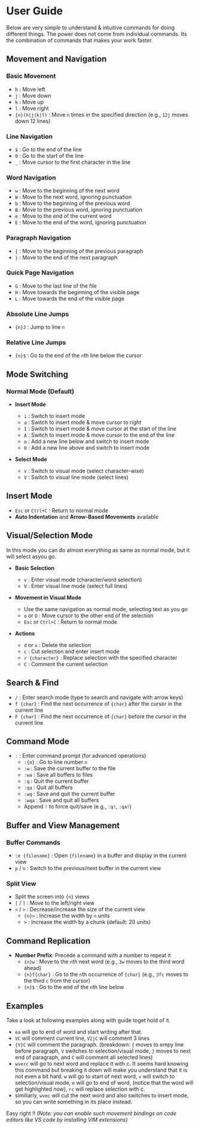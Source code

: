 # User Guide
Below are very simple to understand & intuitive commands for doing different things. The power does not come from individual commands. Its the combination of commands that makes your work faster.

## Movement and Navigation

### Basic Movement
- `h` : Move left
- `j` : Move down
- `k` : Move up
- `l` : Move right
- `{n}(h|j|k|l)` : Move `n` times in the specified direction (e.g., `12j` moves down 12 lines)

### Line Navigation
- `$` : Go to the end of the line
- `0` : Go to the start of the line
- `_` : Move cursor to the first character in the line

### Word Navigation
- `w` : Move to the beginning of the next word
- `W` : Move to the next word, ignoring punctuation
- `b` : Move to the beginning of the previous word
- `B` : Move to the previous word, ignoring punctuation
- `e` : Move to the end of the current word
- `E` : Move to the end of the word, ignoring punctuation

### Paragraph Navigation
- `{` : Move to the beginning of the previous paragraph
- `}` : Move to the end of the next paragraph

### Quick Page Navigation
- `G` : Move to the last line of the file
- `H` : Move towards the beginning of the visible page
- `L` : Move towards the end of the visible page

### Absolute Line Jumps
- `{n}J` : Jump to line `n`

### Relative Line Jumps
- `{n}$` : Go to the end of the `n`th line below the cursor

## Mode Switching

### Normal Mode (Default)
- **Insert Mode**
  - `i` : Switch to insert mode
  - `a` : Switch to insert mode & move cursor to right
  - `I` : Switch to insert mode &  move cursor at the start of the line
  - `A` : Switch to insert mode & move cursor to the end of the line
  - `o` : Add a new line below and switch to insert mode
  - `O` : Add a new line above and switch to insert mode

- **Select Mode**
  - `v` : Switch to visual mode (select character-wise)
  - `V` : Switch to visual line mode (select lines)

## Insert Mode
- `Esc` or `Ctrl+C` : Return to normal mode
- **Auto Indentation** and **Arrow-Based Movements** available

## Visual/Selection Mode
In this mode you can do almost everything as same as normal mode, but it will select asyou go.

- **Basic Selection**
  - `v` : Enter visual mode (character/word selection)
  - `V` : Enter visual line mode (select full lines)
  
- **Movement in Visual Mode**
  - Use the same navigation as normal mode, selecting text as you go
  - `o` or `O` : Move cursor to the other end of the selection
  - `Esc` or `Ctrl+C` : Return to normal mode

- **Actions**
  - `d` or `x` : Delete the selection
  - `c` : Cut selection and enter insert mode
  - `r {character}` : Replace selection with the specified character
  - `C` : Comment the current selection

## Search & Find
- `/` : Enter search mode (type to search and navigate with arrow keys)
- `f {char}` : Find the next occurrence of `{char}` after the cursor in the current line
- `F {char}` : Find the next occurrence of `{char}` before the cursor in the current line

## Command Mode
- `:` : Enter command prompt (for advanced operations)
  - `:{n}` : Go to line number `n`
  - `:w` : Save the current buffer to the file
  - `:wa` : Save all buffers to files
  - `:q` : Quit the current buffer
  - `:qa` : Quit all buffers
  - `:wq` : Save and quit the current buffer
  - `:wqa` : Save and quit all buffers
  - Append `!` to force quit/save (e.g., `:q!`, `:qa!`)

## Buffer and View Management

### Buffer Commands
- `:e {filename}` : Open `{filename}` in a buffer and display in the current view
- `p` / `n` : Switch to the previous/next buffer in the current view

### Split View
- Split the screen into `{n}` views
- `[` / `]` : Move to the left/right view
- `<` / `>` : Decrease/increase the size of the current view
  - `{n}>` : Increase the width by `n` units
  - `>` : Increase the width by a chunk (default: 20 units)

## Command Replication
- **Number Prefix**: Precede a command with a number to repeat it
  - `{n}w` : Move to the `n`th next word (e.g., `3w` moves to the third word ahead)
  - `{n}f{char}` : Go to the `n`th occurrence of `{char}` (e.g., `3fc` moves to the third `c` from the cursor)
  - `{n}$` : Go to the end of the `n`th line below

## Examples
Take a look at following examples along with guide toget hold of it.
- `ea` will go to end of word and start writing after that.
- `VC` will comment current line, `V2jC` will comment 3 lines
- `{V}C` will comment the paragraph. (breakdown: `{` moves to empy line before paragraph, `V` switches to selection/visual mode, `}` moves to next end of paragraph, and `C` will comment all selected lines)
- `wverc` will go to next word and replace it with c. It seems hard knowing this command but breaking it down will make you understand that it is not even a bit hard. `w` will go to start of next word, `v` will switch to selection/visual mode, `e` will go to end of word, (notice that the word will get highlighted now), `rc` will replace selection with c.
- similiarly, `wvec` will cut the next word and also switches to insert mode, so you can write something in its place instead.

Easy right !!
_(Note: you can enable such movement bindings on code editors like VS code by installing VIM extensions)_

